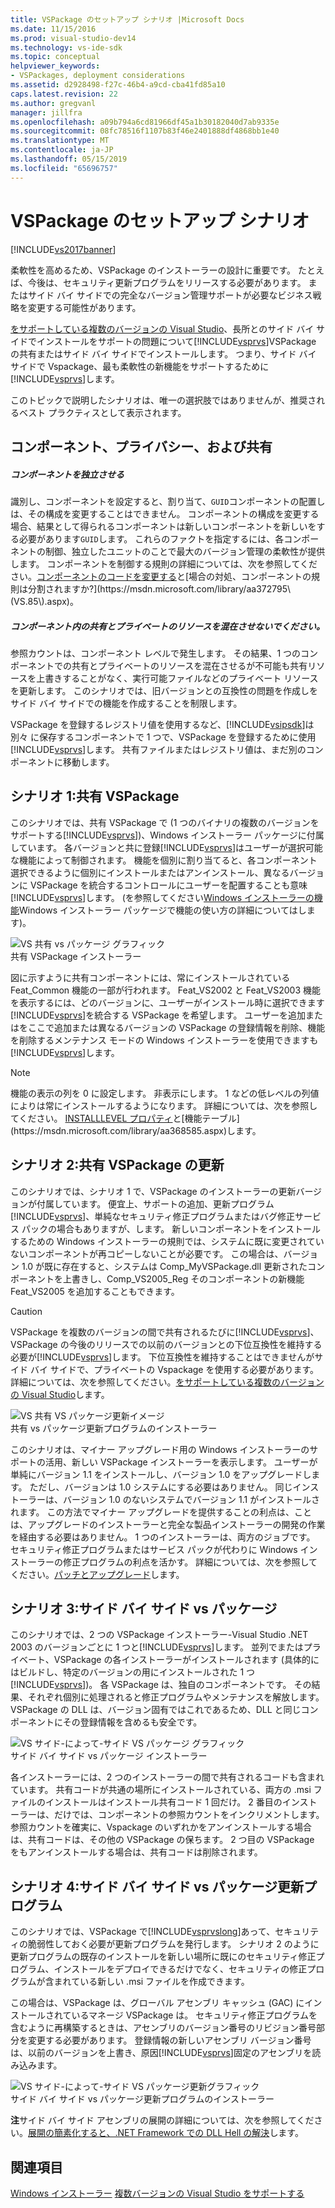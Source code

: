 ```yaml
---
title: VSPackage のセットアップ シナリオ |Microsoft Docs
ms.date: 11/15/2016
ms.prod: visual-studio-dev14
ms.technology: vs-ide-sdk
ms.topic: conceptual
helpviewer_keywords:
- VSPackages, deployment considerations
ms.assetid: d2928498-f27c-46b4-a9cd-cba41fd85a10
caps.latest.revision: 22
ms.author: gregvanl
manager: jillfra
ms.openlocfilehash: a09b794a6cd81966df45a1b30182040d7ab9335e
ms.sourcegitcommit: 08fc78516f1107b83f46e2401888df4868bb1e40
ms.translationtype: MT
ms.contentlocale: ja-JP
ms.lasthandoff: 05/15/2019
ms.locfileid: "65696757"
---
```

# <a name="vspackage-setup-scenarios"></a>VSPackage のセットアップ シナリオ
[!INCLUDE[vs2017banner](../../includes/vs2017banner.md)]

柔軟性を高めるため、VSPackage のインストーラーの設計に重要です。 たとえば、今後は、セキュリティ更新プログラムをリリースする必要があります。 またはサイド バイ サイドでの完全なバージョン管理サポートが必要なビジネス戦略を変更する可能性があります。  
  
 [をサポートしている複数のバージョンの Visual Studio](../../extensibility/supporting-multiple-versions-of-visual-studio.md)、長所とのサイド バイ サイドでインストールをサポートの問題について[!INCLUDE[vsprvs](../../includes/vsprvs-md.md)]VSPackage の共有またはサイド バイ サイドでインストールします。 つまり、サイド バイ サイドで Vspackage、最も柔軟性の新機能をサポートするために[!INCLUDE[vsprvs](../../includes/vsprvs-md.md)]します。  
  
 このトピックで説明したシナリオは、唯一の選択肢ではありませんが、推奨されるベスト プラクティスとして表示されます。  
  
## <a name="components-privacy-and-sharing"></a>コンポーネント、プライバシー、および共有  
  
##### <a name="make-your-components-independent"></a>コンポーネントを独立させる  
 識別し、コンポーネントを設定すると、割り当て、`GUID`コンポーネントの配置しは、その構成を変更することはできません。 コンポーネントの構成を変更する場合、結果として得られるコンポーネントは新しいコンポーネントを新しいをする必要があります`GUID`します。 これらのファクトを指定するには、各コンポーネントの制御、独立したユニットのことで最大のバージョン管理の柔軟性が提供します。 コンポーネントを制御する規則の詳細については、次を参照してください。[コンポーネントのコードを変更する](https://msdn.microsoft.com/library/aa367849\(VS.85\).aspx)と[場合の対処、コンポーネントの規則は分割されますか?](https://msdn.microsoft.com/library/aa372795\(VS.85\).aspx)。  
  
##### <a name="do-not-mix-shared-and-private-resources-in-a-component"></a>コンポーネント内の共有とプライベートのリソースを混在させないでください。  
 参照カウントは、コンポーネント レベルで発生します。 その結果、1 つのコンポーネントでの共有とプライベートのリソースを混在させるが不可能も共有リソースを上書きすることがなく、実行可能ファイルなどのプライベート リソースを更新します。 このシナリオでは、旧バージョンとの互換性の問題を作成しをサイド バイ サイドでの機能を作成することを制限します。  
  
 VSPackage を登録するレジストリ値を使用するなど、[!INCLUDE[vsipsdk](../../includes/vsipsdk-md.md)]は別々 に保存するコンポーネントで 1 つで、VSPackage を登録するために使用[!INCLUDE[vsprvs](../../includes/vsprvs-md.md)]します。 共有ファイルまたはレジストリ値は、まだ別のコンポーネントに移動します。  
  
## <a name="scenario-1-shared-vspackage"></a>シナリオ 1:共有 VSPackage  
 このシナリオでは、共有 VSPackage で (1 つのバイナリの複数のバージョンをサポートする[!INCLUDE[vsprvs](../../includes/vsprvs-md.md)])、Windows インストーラー パッケージに付属しています。 各バージョンと共に登録[!INCLUDE[vsprvs](../../includes/vsprvs-md.md)]はユーザーが選択可能な機能によって制御されます。 機能を個別に割り当てると、各コンポーネント選択できるように個別にインストールまたはアンインストール、異なるバージョンに VSPackage を統合するコントロールにユーザーを配置することも意味[!INCLUDE[vsprvs](../../includes/vsprvs-md.md)]します。 (を参照してください[Windows インストーラーの機能](https://msdn.microsoft.com/library/aa372840\(VS.85\).aspx)Windows インストーラー パッケージで機能の使い方の詳細についてはします)。  
  
 ![VS 共有 vs パッケージ グラフィック](../../extensibility/internals/media/vs-sharedpackage.gif "VS_SharedPackage")  
共有 VSPackage インストーラー  
  
 図に示すように共有コンポーネントには、常にインストールされている Feat_Common 機能の一部が行われます。 Feat_VS2002 と Feat_VS2003 機能を表示するには、どのバージョンに、ユーザーがインストール時に選択できます[!INCLUDE[vsprvs](../../includes/vsprvs-md.md)]を統合する VSPackage を希望します。 ユーザーを追加またはをここで追加または異なるバージョンの VSPackage の登録情報を削除、機能を削除するメンテナンス モードの Windows インストーラーを使用できますも[!INCLUDE[vsprvs](../../includes/vsprvs-md.md)]します。  
  
> [!NOTE]
> 機能の表示の列を 0 に設定します。 非表示にします。 1 などの低レベルの列値によりは常にインストールするようになります。 詳細については、次を参照してください。 [INSTALLLEVEL プロパティ](https://msdn.microsoft.com/library/aa369536\(VS.85\).aspx)と[機能テーブル](https://msdn.microsoft.com/library/aa368585.aspx)します。  
  
## <a name="scenario-2-shared-vspackage-update"></a>シナリオ 2:共有 VSPackage の更新  
 このシナリオでは、シナリオ 1 で、VSPackage のインストーラーの更新バージョンが付属しています。 便宜上、サポートの追加、更新プログラム[!INCLUDE[vsprvs](../../includes/vsprvs-md.md)]、単純なセキュリティ修正プログラムまたはバグ修正サービス パックの場合もありますが、します。 新しいコンポーネントをインストールするための Windows インストーラーの規則では、システムに既に変更されていないコンポーネントが再コピーしないことが必要です。 この場合は、バージョン 1.0 が既に存在すると、システムは Comp_MyVSPackage.dll 更新されたコンポーネントを上書きし、Comp_VS2005_Reg そのコンポーネントの新機能 Feat_VS2005 を追加することもできます。  
  
> [!CAUTION]
> VSPackage を複数のバージョンの間で共有されるたびに[!INCLUDE[vsprvs](../../includes/vsprvs-md.md)]、VSPackage の今後のリリースでの以前のバージョンとの下位互換性を維持する必要が[!INCLUDE[vsprvs](../../includes/vsprvs-md.md)]します。 下位互換性を維持することはできませんがサイド バイ サイドで、プライベートの Vspackage を使用する必要があります。 詳細については、次を参照してください。[をサポートしている複数のバージョンの Visual Studio](../../extensibility/supporting-multiple-versions-of-visual-studio.md)します。  
  
 ![VS 共有 VS パッケージ更新イメージ](../../extensibility/internals/media/vs-sharedpackageupdate.gif "VS_SharedPackageUpdate")  
共有 vs パッケージ更新プログラムのインストーラー  
  
 このシナリオは、マイナー アップグレード用の Windows インストーラーのサポートの活用、新しい VSPackage インストーラーを表示します。 ユーザーが単純にバージョン 1.1 をインストールし、バージョン 1.0 をアップグレードします。 ただし、バージョンは 1.0 システムにする必要はありません。 同じインストーラーは、バージョン 1.0 のないシステムでバージョン 1.1 がインストールされます。 この方法でマイナー アップグレードを提供することの利点は、ことは、アップグレードのインストーラーと完全な製品インストーラーの開発の作業を経由する必要はありません。 1 つのインストーラーは、両方のジョブです。 セキュリティ修正プログラムまたはサービス パックが代わりに Windows インストーラーの修正プログラムの利点を活かす。 詳細については、次を参照してください。[パッチとアップグレード](https://msdn.microsoft.com/library/aa370579\(VS.85\).aspx)します。  
  
## <a name="scenario-3-side-by-side-vspackage"></a>シナリオ 3:サイド バイ サイド vs パッケージ  
 このシナリオでは、2 つの VSPackage インストーラー-Visual Studio .NET 2003 のバージョンごとに 1 つと[!INCLUDE[vsprvs](../../includes/vsprvs-md.md)]します。 並列でまたはプライベート、VSPackage の各インストーラーがインストールされます (具体的にはビルドし、特定のバージョンの用にインストールされた 1 つ[!INCLUDE[vsprvs](../../includes/vsprvs-md.md)])。 各 VSPackage は、独自のコンポーネントです。 その結果、それぞれ個別に処理されると修正プログラムやメンテナンスを解放します。 VSPackage の DLL は、バージョン固有ではこれであるため、DLL と同じコンポーネントにその登録情報を含めるも安全です。  
  
 ![VS サイド&#45;によって&#45;サイド VS パッケージ グラフィック](../../extensibility/internals/media/vs-sbys-package.gif "VS_SbyS_Package")  
サイド バイ サイド vs パッケージ インストーラー  
  
 各インストーラーには、2 つのインストーラーの間で共有されるコードも含まれています。 共有コードが共通の場所にインストールされている、両方の .msi ファイルのインストールはインストール共有コード 1 回だけ。 2 番目のインストーラーは、だけでは、コンポーネントの参照カウントをインクリメントします。 参照カウントを確実に、Vspackage のいずれかをアンインストールする場合は、共有コードは、その他の VSPackage の保ちます。 2 つ目の VSPackage をもアンインストールする場合は、共有コードは削除されます。  
  
## <a name="scenario-4-side-by-side-vspackage-update"></a>シナリオ 4:サイド バイ サイド vs パッケージ更新プログラム  
 このシナリオでは、VSPackage で[!INCLUDE[vsprvslong](../../includes/vsprvslong-md.md)]あって、セキュリティの脆弱性しておく必要が更新プログラムを発行します。 シナリオ 2 のように更新プログラムの既存のインストールを新しい場所に既にのセキュリティ修正プログラム、インストールをデプロイできるだけでなく、セキュリティの修正プログラムが含まれている新しい .msi ファイルを作成できます。  
  
 この場合は、VSPackage は、グローバル アセンブリ キャッシュ (GAC) にインストールされているマネージ VSPackage は。 セキュリティ修正プログラムを含むように再構築するときは、アセンブリのバージョン番号のリビジョン番号部分を変更する必要があります。 登録情報の新しいアセンブリ バージョン番号は、以前のバージョンを上書き、原因[!INCLUDE[vsprvs](../../includes/vsprvs-md.md)]固定のアセンブリを読み込みます。  
  
 ![VS サイド&#45;によって&#45;サイド VS パッケージ更新グラフィック](../../extensibility/internals/media/vs-sbys-packageupdate.gif "VS_SbyS_PackageUpdate")  
サイド バイ サイド vs パッケージ更新プログラムのインストーラー  
  
 **注**サイド バイ サイド アセンブリの展開の詳細については、次を参照してください。[展開の簡素化すると、.NET Framework での DLL Hell の解決](https://msdn.microsoft.com/library/ms973843.aspx)します。  
  
## <a name="see-also"></a>関連項目  
 [Windows インストーラー](https://msdn.microsoft.com/library/cc185688\(VS.85\).aspx)   
 [複数バージョンの Visual Studio をサポートする](../../extensibility/supporting-multiple-versions-of-visual-studio.md)
